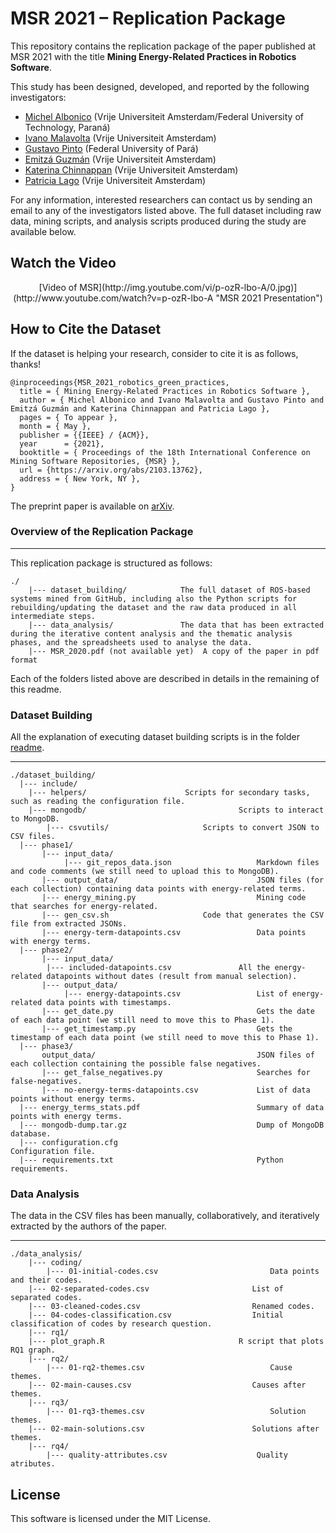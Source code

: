 # MSR 2021 – Replication Package

<!--[![DOI](https://zenodo.org/badge/DOI/10.5281/zenodo.3672050.svg)](https://doi.org/10.5281/zenodo.3672050)-->

This repository contains the replication package of the paper published at MSR 2021 with the title **Mining Energy-Related Practices in Robotics Software**.

This study has been designed, developed, and reported by the following investigators:

- [Michel Albonico](https://michelalbonico.github.io) (Vrije Universiteit Amsterdam/Federal University of Technology, Paraná) 
- [Ivano Malavolta](https://www.ivanomalavolta.com) (Vrije Universiteit Amsterdam)
- [Gustavo Pinto](https://gustavopinto.org/) (Federal University of Pará)
- [Emitzá Guzmán](https://scholar.google.ch/citations?user=cMs97_YAAAAJ&hl=en) (Vrije Universiteit Amsterdam)
- [Katerina Chinnappan](http://katerinachinnppan.com/) (Vrije Universiteit Amsterdam)
- [Patricia Lago](https://www.cs.vu.nl/~patricia/Patricia_Lago/Home.html) (Vrije Universiteit Amsterdam)

For any information, interested researchers can contact us by sending an email to any of the investigators listed above.
The full dataset including raw data, mining scripts, and analysis scripts produced during the study are available below.

## Watch the Video
<center>
[Video of MSR](http://img.youtube.com/vi/p-ozR-lbo-A/0.jpg)](http://www.youtube.com/watch?v=p-ozR-lbo-A "MSR 2021 Presentation")
</center>

## How to Cite the Dataset
If the dataset is helping your research, consider to cite it is as follows, thanks!

```
@inproceedings{MSR_2021_robotics_green_practices,
  title = { Mining Energy-Related Practices in Robotics Software },
  author = { Michel Albonico and Ivano Malavolta and Gustavo Pinto and Emitzá Guzmán and Katerina Chinnappan and Patricia Lago },
  pages = { To appear },
  month = { May },
  publisher = {{IEEE} / {ACM}},
  year      = {2021},
  booktitle = { Proceedings of the 18th International Conference on Mining Software Repositories, {MSR} },
  url = {https://arxiv.org/abs/2103.13762},
  address = { New York, NY },
}
```

The preprint paper is available on [arXiv](https://arxiv.org/abs/2103.13762).

### Overview of the Replication Package
---

This replication package is structured as follows:

```
./
    |--- dataset_building/     		  The full dataset of ROS-based systems mined from GitHub, including also the Python scripts for rebuilding/updating the dataset and the raw data produced in all intermediate steps.
    |--- data_analysis/       		  The data that has been extracted during the iterative content analysis and the thematic analysis phases, and the spreadsheets used to analyse the data.
    |--- MSR_2020.pdf (not available yet)  A copy of the paper in pdf format
```

Each of the folders listed above are described in details in the remaining of this readme.

### Dataset Building

All the explanation of executing dataset building scripts is in the folder [readme](https://github.com/S2-group/msr-2021-green-practices-replication-package/blob/main/dataset_building/README.md).

---
```
./dataset_building/
  |--- include/
  	|--- helpers/				       Scripts for secondary tasks, such as reading the configuration file.
  	|--- mongodb/                                  Scripts to interact to MongoDB.
        |--- csvutils/				       Scripts to convert JSON to CSV files.
  |--- phase1/
       |--- input_data/                                
            |--- git_repos_data.json                   Markdown files and code comments (we still need to upload this to MongoDB).
       |--- output_data/                               JSON files (for each collection) containing data points with energy-related terms.
       |--- energy_mining.py                           Mining code that searches for energy-related.
       |--- gen_csv.sh				       Code that generates the CSV file from extracted JSONs.
       |--- energy-term-datapoints.csv                 Data points with energy terms.
  |--- phase2/
       |--- input_data/
	    |--- included-datapoints.csv               All the energy-related datapoints without dates (result from manual selection).
       |--- output_data/
            |--- energy-datapoints.csv                 List of energy-related data points with timestamps.
       |--- get_date.py	                               Gets the date of each data point (we still need to move this to Phase 1).
       |--- get_timestamp.py                           Gets the timestamp of each data point (we still need to move this to Phase 1).
  |--- phase3/
       output_data/                                    JSON files of each collection containing the possible false negatives.
       |--- get_false_negatives.py                     Searches for false-negatives.
       |--- no-energy-terms-datapoints.csv             List of data points without energy terms.
  |--- energy_terms_stats.pdf                          Summary of data points with energy terms.
  |--- mongodb-dump.tar.gz                             Dump of MongoDB database.
  |--- configuration.cfg                                  Configuration file.
  |--- requirements.txt                                Python requirements.
```

### Data Analysis

The data in the CSV files has been manually, collaboratively, and iteratively extracted by the authors of the paper. 

---
```
./data_analysis/
    |--- coding/
        |--- 01-initial-codes.csv                         Data points and their codes.
	|--- 02-separated-codes.csv                       List of separated codes.
	|--- 03-cleaned-codes.csv                         Renamed codes.
	|--- 04-codes-classification.csv                  Initial classification of codes by research question.
    |--- rq1/
	|--- plot_graph.R                              R script that plots RQ1 graph.
    |--- rq2/
        |--- 01-rq2-themes.csv                            Cause themes.               
	|--- 02-main-causes.csv                           Causes after themes.
    |--- rq3/
        |--- 01-rq3-themes.csv                            Solution themes.
	|--- 02-main-solutions.csv                        Solutions after themes.
    |--- rq4/
    	|--- quality-attributes.csv                    Quality atributes.
```

## License

This software is licensed under the MIT License.
